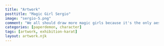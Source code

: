 ```yaml
---
title: "Artwork"
posttitle: "Magic Girl Sergio"
image: "sergio-5.png"
comment: "We all should draw more magic girls because it's the only aesthetic that counts."
categories: [paperdemon, character]
tags: [artwork, exhibition-karat]
layout: artwork.njk
---
```

